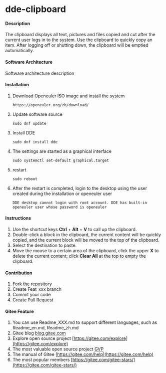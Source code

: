 # dde-clipboard

#### Description
The clipboard displays all text, pictures and files copied and cut after the current user logs in to the system. Use the clipboard to quickly copy an item. After logging off or shutting down, the clipboard will be emptied automatically.

#### Software Architecture
Software architecture description

#### Installation

1. Download Openeuler ISO image and install the system

   ```
   https://openeuler.org/zh/download/
   ```

2. Update software source

   ```
   sudo dnf update
   ```

3. Install DDE

   ```
   sudo dnf install dde
   ```

4. The settings are started as a graphical interface

   ```
   sudo systemctl set-default graphical.target
   ```

5. restart

   ```
   sudo reboot
   ```

6. After the restart is completed, login to the desktop using the user created during the installation or openeuler user

   ```
   DDE desktop cannot login with root account. DDE has built-in openeuler user whose password is openeuler
   ```

#### Instructions

1. Use the shortcut keys **Ctrl** + **Alt** + **V** to call up the clipboard.
2. Double-click a block in the clipboard, the current content will be quickly copied, and the current block will be moved to the top of the clipboard.
3. Select the destination to paste.
4. Move the mouse to a certain area of the clipboard, click the upper **X** to delete the current content; click **Clear All** at the top to empty the clipboard.

#### Contribution

1.  Fork the repository
2.  Create Feat_xxx branch
3.  Commit your code
4.  Create Pull Request


#### Gitee Feature

1.  You can use Readme\_XXX.md to support different languages, such as Readme\_en.md, Readme\_zh.md
2.  Gitee blog [blog.gitee.com](https://blog.gitee.com)
3.  Explore open source project [https://gitee.com/explore](https://gitee.com/explore)
4.  The most valuable open source project [GVP](https://gitee.com/gvp)
5.  The manual of Gitee [https://gitee.com/help](https://gitee.com/help)
6.  The most popular members  [https://gitee.com/gitee-stars/](https://gitee.com/gitee-stars/)
